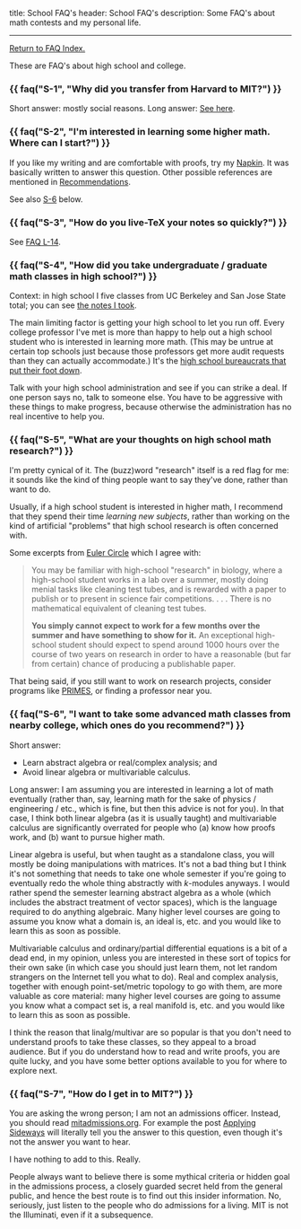 title: School FAQ's
header: School FAQ's
description: Some FAQ's about math contests and my personal life.

---

[Return to FAQ Index.](faqs.html)

These are FAQ's about high school and college.

### {{ faq("S-1", "Why did you transfer from Harvard to MIT?") }}
Short answer: mostly social reasons.
Long answer: [See here](https://usamo.wordpress.com/2015/06/28/transferring/).

### {{ faq("S-2", "I'm interested in learning some higher math. Where can I start?") }}
If you like my writing and are comfortable with proofs,
try my [Napkin](napkin.html).
It was basically written to answer this question.
Other possible references are mentioned in [Recommendations](recommend.html).

See also [S-6](#S-6) below.

### {{ faq("S-3", "How do you live-TeX your notes so quickly?") }}

See [FAQ L-14](latex.html).

### {{ faq("S-4", "How did you take undergraduate / graduate math classes in high school?") }}

Context: in high school I five classes from
UC Berkeley and San Jose State total; you can see [the notes I took][notes].

The main limiting factor is getting your high school to let you run off.
Every college professor I've met is more than happy to help out a
high school student who is interested in learning more math.
(This may be untrue at certain top schools just because those professors
get more audit requests than they can actually accommodate.)
It's the [high school bureaucrats that put their foot down][blank].

Talk with your high school administration and see if you can strike a deal.
If one person says no, talk to someone else.
You have to be aggressive with these things to make progress,
because otherwise the administration has no real incentive to help you.

### {{ faq("S-5", "What are your thoughts on high school math research?") }}

I'm pretty cynical of it.
The (buzz)word "research" itself is a red flag for me:
it sounds like the kind of thing
people want to say they've done, rather than want to do.

Usually, if a high school student is interested in higher math,
I recommend that they spend their time *learning new subjects*,
rather than working on the kind of artificial "problems" that
high school research is often concerned with.

Some excerpts from [Euler Circle][euler] which I agree with:

> You may be familiar with high-school "research" in biology,
> where a high-school student works in a lab over a summer,
> mostly doing menial tasks like cleaning test tubes,
> and is rewarded with a paper to publish or to present in
> science fair competitions. . . .
> There is no mathematical equivalent of cleaning test tubes.
>
> **You simply cannot expect to work for a few months over the summer
> and have something to show for it.** An exceptional high-school student
> should expect to spend around 1000 hours over the course of two years
> on research in order to have a reasonable (but far from certain)
> chance of producing a publishable paper.

That being said, if you still want to work on research projects,
consider programs like [PRIMES](https://math.mit.edu/research/highschool/primes/index.php),
or finding a professor near you.

### {{ faq("S-6", "I want to take some advanced math classes from nearby college, which ones do you recommend?") }}

Short answer:

* Learn abstract algebra or real/complex analysis; and
* Avoid linear algebra or multivariable calculus.

Long answer: I am assuming you are interested in learning
a lot of math eventually (rather than, say,
learning math for the sake of physics / engineering / etc.,
which is fine, but then this advice is not for you).
In that case, I think both linear algebra (as it is usually taught)
and multivariable calculus are significantly overrated
for people who (a) know how proofs work, and (b) want to pursue higher math.

Linear algebra is useful, but when taught as a standalone class, you will
mostly be doing manipulations with matrices. It's not a bad thing but I think
it's not something that needs to take one whole semester if you're going to
eventually redo the whole thing abstractly with $k$-modules anyways. I would
rather spend the semester learning abstract algebra as a whole (which includes
the abstract treatment of vector spaces), which is the language required to do
anything algebraic. Many higher level courses are going to assume you know what
a domain is, an ideal is, etc. and you would like to learn this as soon as
possible.

Multivariable calculus and ordinary/partial differential equations is a bit of
a dead end, in my opinion, unless you are interested in these sort of topics
for their own sake (in which case you should just learn them, not let random
strangers on the Internet tell you what to do). Real and complex analysis,
together with enough point-set/metric topology to go with them, are more
valuable as core material: many higher level courses are going to assume you
know what a compact set is, a real manifold is, etc. and you would like to
learn this as soon as possible.

I think the reason that linalg/multivar are so popular is that you don't need
to understand proofs to take these classes, so they appeal to a broad audience.
But if you do understand how to read and write proofs, you are quite lucky, and
you have some better options available to you for where to explore next.

### {{ faq("S-7", "How do I get in to MIT?") }}

You are asking the wrong person; I am not an admissions officer.
Instead, you should read [mitadmissions.org](https://mitadmissions.org).
For example the post
[Applying Sideways](https://mitadmissions.org/blogs/entry/applying_sideways/)
will literally tell you the answer to this question,
even though it's not the answer you want to hear.

I have nothing to add to this. Really.

People always want to believe there is some mythical criteria
or hidden goal in the admissions process,
a closely guarded secret held from the general public,
and hence the best route is to find out this insider information.
No, seriously, just listen to the people who do admissions for a living.
MIT is not the Illuminati, even if it a subsequence.

[notes]: coursework.html
[euler]: https://eulercircle.com/research/thoughts-on-research/
[tuition]: https://web.mit.edu/facts/tuition.html
[blank]: https://usamo.wordpress.com/2016/05/27/fill-in-the-blank/comment-page-1/#comment-1694
